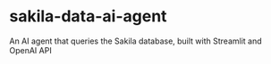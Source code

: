 # sakila-data-ai-agent
An AI agent that queries the Sakila database, built with Streamlit and OpenAI API
